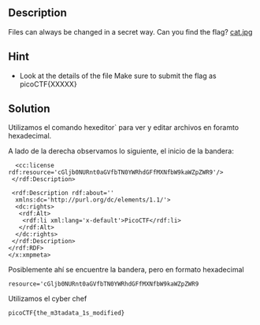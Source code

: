## Description

Files can always be changed in a secret way. Can you find the flag? [cat.jpg](https://mercury.picoctf.net/static/b4d62f6e431dc8e563309ea8c33a06b3/cat.jpg)

## Hint

- Look at the details of the file Make sure to submit the flag as picoCTF{XXXXX}
## Solution

Utilizamos el comando hexeditor` para ver y editar archivos en foramto hexadecimal.

A lado de la derecha observamos lo siguiente, el inicio de la bandera:

```
  <cc:license rdf:resource='cGljb0NURnt0aGVfbTN0YWRhdGFfMXNfbW9kaWZpZWR9'/>
 </rdf:Description>

 <rdf:Description rdf:about=''
  xmlns:dc='http://purl.org/dc/elements/1.1/'>
  <dc:rights>
   <rdf:Alt>
    <rdf:li xml:lang='x-default'>PicoCTF</rdf:li>
   </rdf:Alt>
  </dc:rights>
 </rdf:Description>
</rdf:RDF>
</x:xmpmeta>
```

Posiblemente ahí se encuentre la bandera, pero en formato hexadecimal

`resource='cGljb0NURnt0aGVfbTN0YWRhdGFfMXNfbW9kaWZpZWR9`

Utilizamos el cyber chef

 ```
 picoCTF{the_m3tadata_1s_modified}
 ```
 